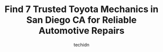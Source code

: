 ---
layout: ampstory
image: https://images.unsplash.com/photo-1639927664632-c080477d9fe5?ixlib=rb-4.0.3&ixid=MnwxMjA3fDB8MHxwaG90by1wYWdlfHx8fGVufDB8fHx8&auto=format&fit=crop&w=640&h=853&q=80
author: techidn
featured: false
description: When it comes to finding reliable automotive experts in San Diego CA, USA, look no further than the 7 best Toyota Mechanic in the area. With their exceptional skills and dedication to provid
title: Find 7 Trusted Toyota Mechanics in San Diego CA for Reliable Automotive Repairs
cover:
   title: Find 7 Trusted Toyota Mechanics in San Diego CA for Reliable Automotive Repairs
   subtitle: Rickpate
   background: https://images.unsplash.com/photo-1639927664632-c080477d9fe5?ixlib=rb-4.0.3&ixid=MnwxMjA3fDB8MHxwaG90by1wYWdlfHx8fGVufDB8fHx8&auto=format&fit=crop&w=640&h=853&q=80

pages: 
 - layout: thirds
   top: <h1>#1 T P Auto Repair</h1>
   bottom: "<p>This is the most efficient smog and repair shop I have ever been to. I called very close to closing and they took me in out of the kindness of their heart. Not only did t</p>"
   background: https://www.knot35.com/toplist/wp-content/uploads/2023/06/best-toyota-mechanic-1-in-san-diego-ca-1685837385.jpeg
   backgroundblur: true
 - layout: thirds
   top: <h1>#2 Kearny Mesa Toyota Service and Parts</h1>
   bottom: "<p>4910 Kearny Mesa Rd, San Diego, CA 92111, United States</p>"
   background: https://www.knot35.com/toplist/wp-content/uploads/2023/06/best-toyota-mechanic-2-in-san-diego-ca-1685837385.jpeg
   cta:
      link: https://www.knot35.com/toplist/find-7-trusted-toyota-mechanics-in-san-diego-ca-for-reliable-automotive-repairs/
      text: Find 7 Trusted Toyota Mechanics in San Diego CA for Reliable Automotive Repairs
 - layout: thirds
   top: <h1>#3 Convoy Auto Repair</h1>
   bottom: "<p>3909 Convoy St, San Diego, CA 92111, United States</p>"
   background: https://www.knot35.com/toplist/wp-content/uploads/2023/06/best-toyota-mechanic-3-in-san-diego-ca-1685837386.jpeg
   cta:
      link: https://www.knot35.com/toplist/find-7-trusted-toyota-mechanics-in-san-diego-ca-for-reliable-automotive-repairs/
      text: Find 7 Trusted Toyota Mechanics in San Diego CA for Reliable Automotive Repairs
 - layout: thirds
   top: <h1>#4 Toyota Lemon Grove Service Department</h1>
   bottom: "<p>6800 Federal Blvd #100, Lemon Grove, CA 91945, United States</p>"
   background: https://images.unsplash.com/photo-1488554378835-f7acf46e6c98?ixlib=rb-4.0.3&ixid=MnwxMjA3fDB8MHxwaG90by1wYWdlfHx8fGVufDB8fHx8&auto=format&fit=crop&w=640&h=853&q=80
   cta:
      link: https://www.knot35.com/toplist/find-7-trusted-toyota-mechanics-in-san-diego-ca-for-reliable-automotive-repairs/
      text: Find 7 Trusted Toyota Mechanics in San Diego CA for Reliable Automotive Repairs
 - layout: thirds
   top: <h1>#5 Roberts Auto Service</h1>
   bottom: "<p>4630 Mission Bay Dr., San Diego, CA 92109, United States</p>"
   background: https://images.unsplash.com/photo-1609083590460-7b8cc0ca65f8?ixlib=rb-4.0.3&ixid=MnwxMjA3fDB8MHxwaG90by1wYWdlfHx8fGVufDB8fHx8&auto=format&fit=crop&w=640&h=853&q=80
   cta:
      link: https://www.knot35.com/toplist/find-7-trusted-toyota-mechanics-in-san-diego-ca-for-reliable-automotive-repairs/
      text: Find 7 Trusted Toyota Mechanics in San Diego CA for Reliable Automotive Repairs
 - layout: thirds
   top: <h1>#6 The Truck Shop - Toyota/Lexus/Scion</h1>
   bottom: "<p>8660 Miramar Rd Suite A, San Diego, CA 92126, United States</p>"
   background: https://images.unsplash.com/photo-1608411404720-c8f0417bcdba?ixlib=rb-4.0.3&ixid=MnwxMjA3fDB8MHxwaG90by1wYWdlfHx8fGVufDB8fHx8&auto=format&fit=crop&w=640&h=853&q=80
   cta:
      link: https://www.knot35.com/toplist/find-7-trusted-toyota-mechanics-in-san-diego-ca-for-reliable-automotive-repairs/
      text: Find 7 Trusted Toyota Mechanics in San Diego CA for Reliable Automotive Repairs
 - layout: thirds
   top: <h1>#7 Japanese Auto Plus</h1>
   bottom: "<p>7645 Carroll Canyon Rd #2, San Diego, CA 92121, United States</p>"
   background: https://images.unsplash.com/photo-1595364397663-fca4f075d796?ixlib=rb-4.0.3&ixid=MnwxMjA3fDB8MHxwaG90by1wYWdlfHx8fGVufDB8fHx8&auto=format&fit=crop&w=640&h=853&q=80
   cta:
      link: https://www.knot35.com/toplist/find-7-trusted-toyota-mechanics-in-san-diego-ca-for-reliable-automotive-repairs/
      text: Find 7 Trusted Toyota Mechanics in San Diego CA for Reliable Automotive Repairs
 - layout: thirds
   middle: Continue reading...
   background: https://images.unsplash.com/photo-1522441815192-d9f04eb0615c?ixlib=rb-4.0.3&ixid=MnwxMjA3fDB8MHxwaG90by1wYWdlfHx8fGVufDB8fHx8&auto=format&fit=crop&w=640&h=853&q=80
   cta:
      link: https://www.knot35.com/toplist/find-7-trusted-toyota-mechanics-in-san-diego-ca-for-reliable-automotive-repairs/
      text: Find 7 Trusted Toyota Mechanics in San Diego CA for Reliable Automotive Repairs
      
---